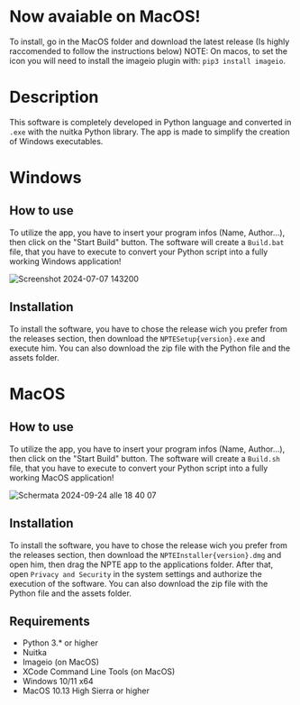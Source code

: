 # Now avaiable on MacOS!
To install, go in the MacOS folder and download the latest release (Is highly raccomended to follow the instructions below) NOTE: On macos, to set the icon you will need to install the imageio plugin with: `pip3 install imageio`.

# Description
This software is completely developed in Python language and converted in `.exe` with the nuitka Python library.
The app is made to simplify the creation of Windows executables.

# Windows

## How to use
To utilize the app, you have to insert your program infos (Name, Author...), then click on the "Start Build" button. The software will create a `Build.bat` file, that you have to execute to convert your Python script into a fully working Windows application!

![Screenshot 2024-07-07 143200](https://github.com/Anakin-bb8/NPTE-Nuitka_Python_to_Exexutables/assets/174937049/3b03cef6-2d3c-4616-8b16-42ea5537a07a)

## Installation
To install the software, you have to chose the release wich you prefer from the releases section, then download the `NPTESetup{version}.exe` and execute him. You can also download the zip file with the Python file and the assets folder.

# MacOS

## How to use
To utilize the app, you have to insert your program infos (Name, Author...), then click on the "Start Build" button. The software will create a `Build.sh` file, that you have to execute to convert your Python script into a fully working MacOS application!

![Schermata 2024-09-24 alle 18 40 07](https://github.com/user-attachments/assets/78a2de14-f0f5-4954-a564-5d589784d522)

## Installation
To install the software, you have to chose the release wich you prefer from the releases section, then download the `NPTEInstaller{version}.dmg` and open him, then drag the NPTE app to the applications folder. After that, open `Privacy and Security` in the system settings and authorize the execution of the software. You can also download the zip file with the Python file and the assets folder.

## Requirements
- Python 3.* or higher
- Nuitka
- Imageio (on MacOS)
- XCode Command Line Tools (on MacOS)
- Windows 10/11 x64
- MacOS 10.13 High Sierra or higher
